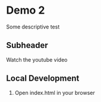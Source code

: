 # Demo 2

Some descriptive test

## Subheader

Watch the youtube video

## Local Development

1. Open index.html in your browser
